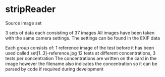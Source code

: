 # stripReader
Source image set

3 sets of data each consisting of 37 images
All images have been taken with the same camera settings. The settings can be found in the EXIF data

Each group consists of:
1 reference image of the test before it has been used called set[1..3]-reference.jpg
12 tests at different concentrations, 3 tests per concentration
The concentrations are written on the card in the image however the filename also indicates the
concentration so it can be parsed by code if required during development

